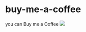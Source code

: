 # buy-me-a-coffee 
 you can Buy me a Coffee 
 <a href="https://www.buymeacoffee.com/karansoolucky"><img src="https://img.buymeacoffee.com/button-api/?text=Buy me a coffee&emoji=&slug=karansoolucky&button_colour=FFDD00&font_colour=000000&font_family=Cookie&outline_colour=000000&coffee_colour=ffffff"></a>
